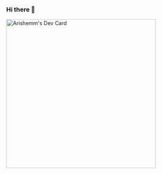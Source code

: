 ### Hi there 👋

<a href="https://app.daily.dev/arishem"><img src="https://api.daily.dev/devcards/d4bd0abd41b94f67b62f09fa05fee66b.png?r=2qu" width="400" alt="Arishemm's Dev Card"/></a>
